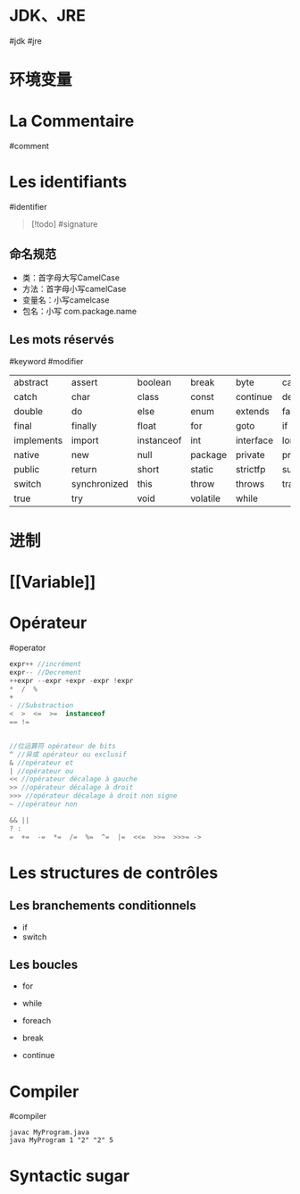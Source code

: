 
# JDK、JRE
#jdk #jre

# 环境变量

# La Commentaire
#comment 

# Les identifiants
#identifier

> [!todo] 
> #signature 

## 命名规范

- 类：首字母大写CamelCase
- 方法：首字母小写camelCase
- 变量名：小写camelcase
- 包名：小写 com.package.name

## Les mots réservés
#keyword #modifier

|  |  |  |  |  |  |
| -------- | ------ | -------------------------------------------------------------- | ----- | ---- | ---- |
| abstract | assert | boolean | break | byte | case |
| catch | char | class | const | continue  | default   |
| double | do | else | enum     | extends   | false     |
| final      | finally      | float | for      | goto      | if        |
| implements | import       | instanceof | int      | interface | long      |
| native     | new          | null | package  | private   | protected |
| public     | return       | short | static   | strictfp  | super     |
| switch     | synchronized | this | throw    | throws    | transient |
| true       | try          | void | volatile | while     |           |

# 进制

# [[Variable]]

# Opérateur
#operator 

``` java
expr++ //incrément
expr-- //Decrement
++expr --expr +expr -expr !expr
*  /  %
+ 
- //Substraction
<  >  <=  >=  instanceof
== !=


//位运算符 opérateur de bits
^ //异或 opérateur ou exclusif
& //opérateur et
| //opérateur ou
<< //opérateur décalage à gauche
>> //opérateur décalage à droit
>>> //opérateur décalage à droit non signe
~ //opérateur non

&& ||
? :
=  +=  -=  *=  /=  %=  ^=  |=  <<=  >>=  >>>= ->

```

# Les structures de contrôles

## Les branchements conditionnels

- if
- switch

## Les boucles

- for
- while
- foreach

- break
- continue

# Compiler
#compiler

``` shell
javac MyProgram.java
java MyProgram 1 "2" "2" 5
```

# Syntactic sugar

